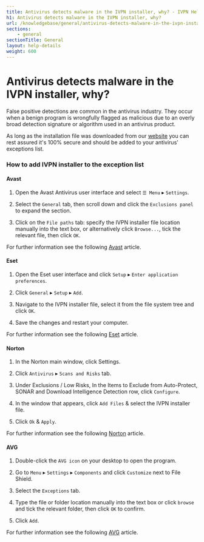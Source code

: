 ```yaml
---
title: Antivirus detects malware in the IVPN installer, why? - IVPN Help
h1: Antivirus detects malware in the IVPN installer, why?
url: /knowledgebase/general/antivirus-detects-malware-in-the-ivpn-installer-why/
sections:
    - general
sectionTitle: General
layout: help-details
weight: 600
---
```

# Antivirus detects malware in the IVPN installer, why?

False positive detections are common in the antivirus industry. They occur when a benign program is wrongfully flagged as malicious due to an overly broad detection signature or algorithm used in an antivirus product.

As long as the installation file was downloaded from our [website](/apps/) you can rest assured it's 100% secure and should be added to your antivirus' exceptions list.

### How to add IVPN installer to the exception list

#### Avast

1. Open the Avast Antivirus user interface and select `☰ Menu` ▸ `Settings`.

2. Select the `General` tab, then scroll down and click the `Exclusions panel` to expand the section.

3. Click on the `File paths` tab: specify the IVPN installer file location manually into the text box, or alternatively click `Browse...`, tick the relevant file, then click `OK`.

For further information see the following [Avast](https://support.avast.com/en-us/article/Antivirus-scan-exclusions) article.

#### Eset

1. Open the Eset user interface and click `Setup` ▸ `Enter application preferences`.

2. Click `General` ▸ `Setup` ▸ `Add`.

3. Navigate to the IVPN installer file, select it from the file system tree and click `OK`.

4. Save the changes and restart your computer.

For further information see the following [Eset](https://support.eset.com/kb3258/) article.

#### Norton

1. In the Norton main window, click Settings.

2. Click `Antivirus` ▸ `Scans and Risks` tab.

3. Under Exclusions / Low Risks, In the Items to Exclude from Auto-Protect, SONAR and Download Intelligence Detection row, click `Configure`.

4. In the window that appears, click `Add Files` & select the IVPN installer file.

5. Click `Ok` & `Apply`.

For further information see the following [Norton](https://support.norton.com/sp/en/us/home/current/solutions/v3672136_ns_retail_en_us) article.

#### AVG

1. Double-click the `AVG icon` on your desktop to open the program.

2. Go to `Menu` ▸ `Settings` ▸ `Components` and click `Customize` next to File Shield.

3. Select the `Exceptions` tab.

4. Type the file or folder location manually into the text box or click `browse` and tick the relevant folder, then click `OK` to confirm.

5. Click `Add`.

For further information see the following [AVG](https://support.avg.com/SupportArticleView?l=en&urlName=How-to-exclude-file-folder-or-website-from-AVG-scanning&supportType=home) article.

